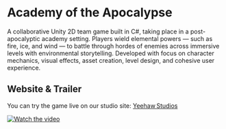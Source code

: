 # Academy of the Apocalypse

A collaborative Unity 2D team game built in C#, taking place in a post-apocalyptic academy setting. Players wield elemental powers — such as fire, ice, and wind — to battle through hordes of enemies across immersive levels with environmental storytelling. Developed with focus on character mechanics, visual effects, asset creation, level design, and cohesive user experience.

## Website & Trailer

You can try the game live on our studio site: [Yeehaw Studios](https://mislam8084.wixsite.com/yeehaw-studios)

[![Watch the video](https://img.youtube.com/vi/CaVZzIhX-Do/maxresdefault.jpg)](https://www.youtube.com/watch?v=CaVZzIhX-Do)
